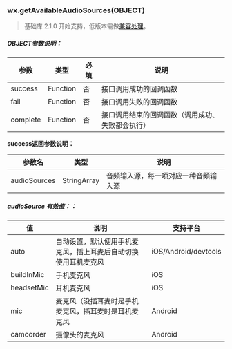 <!-- https://developers.weixin.qq.com/miniprogram/dev/api/getAvailableAudioSources.html -->

### wx.getAvailableAudioSources(OBJECT)

> 基础库 2.1.0 开始支持，低版本需做[兼容处理](https://developers.weixin.qq.com/miniprogram/dev/framework/compatibility.html)。

##### OBJECT参数说明：

  参数       |  类型       |  必填 |  说明                       
-------------|-------------|-------|-----------------------------
  success    |  Function   |  否   |  接口调用成功的回调函数     
  fail       |  Function   |  否   |  接口调用失败的回调函数     
  complete   |  Function   |  否   |接口调用结束的回调函数（调用成功、失败都会执行）

**success返回参数说明：**

  参数名         |  类型          |  说明                 
-----------------|----------------|-----------------------
  audioSources   |  StringArray   |音频输入源，每一项对应一种音频输入源

##### audioSource 有效值：：

  值           |  说明                              |  支持平台               
---------------|------------------------------------|-------------------------
  auto         |自动设置，默认使用手机麦克风，插上耳麦后自动切换使用耳机麦克风|  iOS/Android/devtools   
  buildInMic   |  手机麦克风                        |  iOS                    
  headsetMic   |  耳机麦克风                        |  iOS                    
  mic          |麦克风（没插耳麦时是手机麦克风，插耳麦时是耳机麦克风|  Android                
  camcorder    |  摄像头的麦克风                    |  Android                
